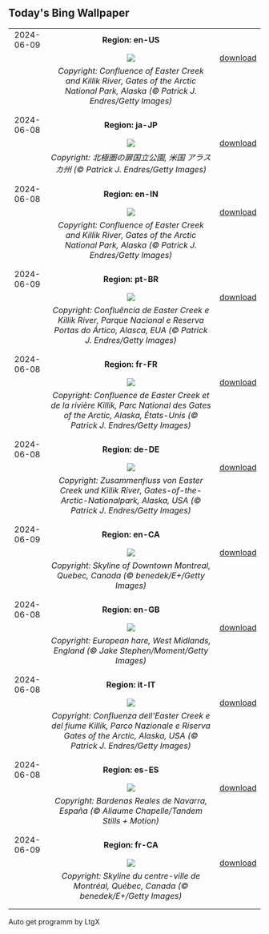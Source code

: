 ## Today's Bing Wallpaper
|      |      |      |
| :----: | :----: | :----: |
|2024-06-09|**Region: en-US**||
||![](https://www.bing.com/th?id=OHR.KillikRiverAlaska_EN-US6860539516_UHD.jpg&pid=hp&w=1152&h=648&rs=1&c=4)| [download](https://www.bing.com/th?id=OHR.KillikRiverAlaska_EN-US6860539516_UHD.jpg)|
||*Copyright: Confluence of Easter Creek and Killik River, Gates of the Arctic National Park, Alaska (© Patrick J. Endres/Getty Images)*
||
|||
|2024-06-08|**Region: ja-JP**||
||![](https://www.bing.com/th?id=OHR.KillikRiverAlaska_JA-JP3191986449_UHD.jpg&pid=hp&w=1152&h=648&rs=1&c=4)| [download](https://www.bing.com/th?id=OHR.KillikRiverAlaska_JA-JP3191986449_UHD.jpg)|
||*Copyright: 北極圏の扉国立公園, 米国 アラスカ州 (© Patrick J. Endres/Getty Images)*
||
|||
|2024-06-08|**Region: en-IN**||
||![](https://www.bing.com/th?id=OHR.KillikRiverAlaska_EN-IN7273907470_UHD.jpg&pid=hp&w=1152&h=648&rs=1&c=4)| [download](https://www.bing.com/th?id=OHR.KillikRiverAlaska_EN-IN7273907470_UHD.jpg)|
||*Copyright: Confluence of Easter Creek and Killik River, Gates of the Arctic National Park, Alaska (© Patrick J. Endres/Getty Images)*
||
|||
|2024-06-09|**Region: pt-BR**||
||![](https://www.bing.com/th?id=OHR.KillikRiverAlaska_PT-BR9004579454_UHD.jpg&pid=hp&w=1152&h=648&rs=1&c=4)| [download](https://www.bing.com/th?id=OHR.KillikRiverAlaska_PT-BR9004579454_UHD.jpg)|
||*Copyright: Confluência de Easter Creek e Killik River, Parque Nacional e Reserva Portas do Ártico, Alasca, EUA (© Patrick J. Endres/Getty Images)*
||
|||
|2024-06-08|**Region: fr-FR**||
||![](https://www.bing.com/th?id=OHR.KillikRiverAlaska_FR-FR3251837973_UHD.jpg&pid=hp&w=1152&h=648&rs=1&c=4)| [download](https://www.bing.com/th?id=OHR.KillikRiverAlaska_FR-FR3251837973_UHD.jpg)|
||*Copyright: Confluence de Easter Creek et de la rivière Killik, Parc National des Gates of the Arctic, Alaska, États-Unis (© Patrick J. Endres/Getty Images)*
||
|||
|2024-06-08|**Region: de-DE**||
||![](https://www.bing.com/th?id=OHR.KillikRiverAlaska_DE-DE8386979162_UHD.jpg&pid=hp&w=1152&h=648&rs=1&c=4)| [download](https://www.bing.com/th?id=OHR.KillikRiverAlaska_DE-DE8386979162_UHD.jpg)|
||*Copyright: Zusammenfluss von Easter Creek und Killik River, Gates-of-the-Arctic-Nationalpark, Alaska, USA (© Patrick J. Endres/Getty Images)*
||
|||
|2024-06-09|**Region: en-CA**||
||![](https://www.bing.com/th?id=OHR.CanadianGP_EN-CA8496728904_UHD.jpg&pid=hp&w=1152&h=648&rs=1&c=4)| [download](https://www.bing.com/th?id=OHR.CanadianGP_EN-CA8496728904_UHD.jpg)|
||*Copyright: Skyline of Downtown Montreal, Quebec, Canada (© benedek/E+/Getty Images)*
||
|||
|2024-06-08|**Region: en-GB**||
||![](https://www.bing.com/th?id=OHR.SummerJuneHare_EN-GB7076303066_UHD.jpg&pid=hp&w=1152&h=648&rs=1&c=4)| [download](https://www.bing.com/th?id=OHR.SummerJuneHare_EN-GB7076303066_UHD.jpg)|
||*Copyright: European hare, West Midlands, England (© Jake Stephen/Moment/Getty Images)*
||
|||
|2024-06-08|**Region: it-IT**||
||![](https://www.bing.com/th?id=OHR.KillikRiverAlaska_IT-IT4840241449_UHD.jpg&pid=hp&w=1152&h=648&rs=1&c=4)| [download](https://www.bing.com/th?id=OHR.KillikRiverAlaska_IT-IT4840241449_UHD.jpg)|
||*Copyright: Confluenza dell'Easter Creek e del fiume Killik, Parco Nazionale e Riserva Gates of the Arctic, Alaska, USA (© Patrick J. Endres/Getty Images)*
||
|||
|2024-06-08|**Region: es-ES**||
||![](https://www.bing.com/th?id=OHR.BardenasBiosphere_ES-ES5583013155_UHD.jpg&pid=hp&w=1152&h=648&rs=1&c=4)| [download](https://www.bing.com/th?id=OHR.BardenasBiosphere_ES-ES5583013155_UHD.jpg)|
||*Copyright: Bardenas Reales de Navarra, España (© Aliaume Chapelle/Tandem Stills + Motion)*
||
|||
|2024-06-09|**Region: fr-CA**||
||![](https://www.bing.com/th?id=OHR.CanadianGP_FR-CA8468216905_UHD.jpg&pid=hp&w=1152&h=648&rs=1&c=4)| [download](https://www.bing.com/th?id=OHR.CanadianGP_FR-CA8468216905_UHD.jpg)|
||*Copyright: Skyline du centre-ville de Montréal, Québec, Canada (© benedek/E+/Getty Images)*
||
|||

Auto get programm by LtgX
